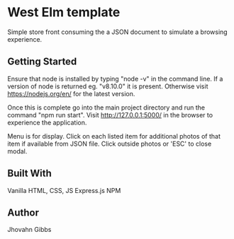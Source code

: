 # West Elm template

Simple store front consuming the a JSON document to simulate a browsing experience.

## Getting Started

Ensure that node is installed by typing "node -v" in the command line. If a version of node is returned eg. "v8.10.0" it is present. Otherwise visit https://nodejs.org/en/ for the latest version.

Once this is complete go into the main project directory and run the command "npm run start". Visit http://127.0.0.1:5000/ in the browser to experience the application.

Menu is for display. Click on each listed item for additional photos of that item if available from JSON file. Click outside photos or 'ESC' to close modal.

## Built With

Vanilla HTML, CSS, JS
Express.js
NPM

## Author

Jhovahn Gibbs
